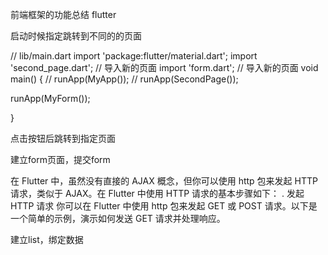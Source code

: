 前端框架的功能总结 flutter




启动时候指定跳转到不同的的页面

//  lib/main.dart
import 'package:flutter/material.dart';
import 'second_page.dart'; // 导入新的页面
import 'form.dart'; // 导入新的页面
void main() {
 // runApp(MyApp());
//  runApp(SecondPage());

  runApp(MyForm());

}

点击按钮后跳转到指定页面

建立form页面，提交form

在 Flutter 中，虽然没有直接的 AJAX 概念，但你可以使用 http 包来发起 HTTP 请求，类似于 AJAX。在 Flutter 中使用 HTTP 请求的基本步骤如下：
. 发起 HTTP 请求
你可以在 Flutter 中使用 http 包来发起 GET 或 POST 请求。以下是一个简单的示例，演示如何发送 GET 请求并处理响应。


建立list，绑定数据
